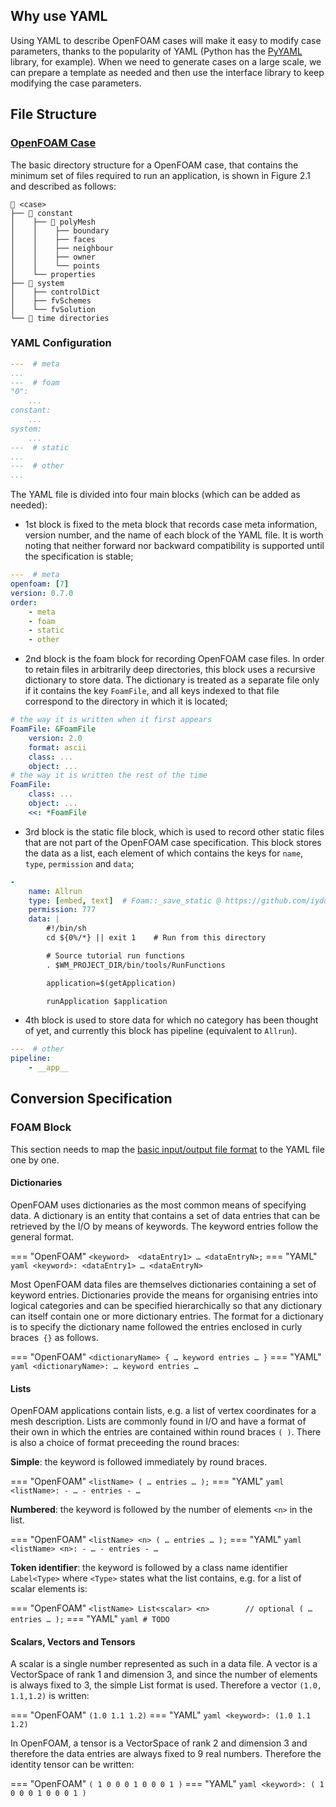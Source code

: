 ## Why use YAML

Using YAML to describe OpenFOAM cases will make it easy to modify case parameters, thanks to the popularity of YAML (Python has the [PyYAML](https://github.com/yaml/pyyaml) library, for example). When we need to generate cases on a large scale, we can prepare a template as needed and then use the interface library to keep modifying the case parameters.



## File Structure

### [OpenFOAM Case](https://www.openfoam.com/documentation/user-guide/2-openfoam-cases/2.1-file-structure-of-openfoam-cases)

The basic directory structure for a OpenFOAM case, that contains the minimum set of files required to run an application, is shown in Figure 2.1 and described as follows:

```
📁 <case>
├── 📁 constant
│    ├── 📁 polyMesh
│    │    ├── boundary
│    │    ├── faces
│    │    ├── neighbour
│    │    ├── owner
│    │    └── points
│    └── properties
├── 📁 system
│    ├── controlDict
│    ├── fvSchemes
│    └── fvSolution
└── 📁 time directories
```


### YAML Configuration

```yaml linenums="1" title="airFoil2D.yaml" 
---  # meta
...
---  # foam
"0":
    ...
constant:
    ...
system:
    ...
---  # static
...
---  # other
...
```

The YAML file is divided into four main blocks (which can be added as needed):

- 1st block is fixed to the meta block that records case meta information, version number, and the name of each block of the YAML file. It is worth noting that neither forward nor backward compatibility is supported until the specification is stable;

```yaml
---  # meta
openfoam: [7]
version: 0.7.0
order:
    - meta
    - foam
    - static
    - other
```

- 2nd block is the foam block for recording OpenFOAM case files. In order to retain files in arbitrarily deep directories, this block uses a recursive dictionary to store data. The dictionary is treated as a separate file only if it contains the key `FoamFile`, and all keys indexed to that file correspond to the directory in which it is located;

```yaml
# the way it is written when it first appears
FoamFile: &FoamFile
    version: 2.0
    format: ascii
    class: ...
    object: ...
# the way it is written the rest of the time
FoamFile:
    class: ...
    object: ...
    <<: *FoamFile
```

- 3rd block is the static file block, which is used to record other static files that are not part of the OpenFOAM case specification. This block stores the data as a list, each element of which contains the keys for `name`, `type`, `permission` and `data`;

```yaml
-
    name: Allrun
    type: [embed, text]  # Foam::_save_static @ https://github.com/iydon/of.yaml/blob/main/foam/core.py
    permission: 777
    data: |
        #!/bin/sh
        cd ${0%/*} || exit 1    # Run from this directory

        # Source tutorial run functions
        . $WM_PROJECT_DIR/bin/tools/RunFunctions

        application=$(getApplication)

        runApplication $application
```

- 4th block is used to store data for which no category has been thought of yet, and currently this block has pipeline (equivalent to `Allrun`).

```yaml
---  # other
pipeline:
    - __app__
```



## Conversion Specification

### FOAM Block

This section needs to map the [basic input/output file format](https://www.openfoam.com/documentation/user-guide/2-openfoam-cases/2-2-basic-inputoutput-file-format) to the YAML file one by one.

#### Dictionaries

OpenFOAM uses dictionaries as the most common means of specifying data. A dictionary is an entity that contains a set of data entries that can be retrieved by the I/O by means of keywords. The keyword entries follow the general format.

=== "OpenFOAM"
    ```
    <keyword>  <dataEntry1> … <dataEntryN>;
    ```
=== "YAML"
    ```yaml
    <keyword>: <dataEntry1> … <dataEntryN>
    ```

Most OpenFOAM data files are themselves dictionaries containing a set of keyword entries. Dictionaries provide the means for organising entries into logical categories and can be specified hierarchically so that any dictionary can itself contain one or more dictionary entries. The format for a dictionary is to specify the dictionary name followed the entries enclosed in curly braces` {}` as follows.

=== "OpenFOAM"
    ```
    <dictionaryName> {
        … keyword entries …
    }
    ```
=== "YAML"
    ```yaml
    <dictionaryName>:
        …
        keyword entries
        …
    ```

#### Lists

OpenFOAM applications contain lists, e.g. a list of vertex coordinates for a mesh description. Lists are commonly found in I/O and have a format of their own in which the entries are contained within round braces `( )`. There is also a choice of format preceeding the round braces:

**Simple**: the keyword is followed immediately by round braces.

=== "OpenFOAM"
    ```
    <listName>
      (
          … entries …
      );
    ```
=== "YAML"
    ```yaml
    <listName>:
        - …
        - entries
        - …
    ```

**Numbered**: the keyword is followed by the number of elements `<n>` in the list.

=== "OpenFOAM"
    ```
    <listName>
    <n>
    (
        … entries …
    );
    ```
=== "YAML"
    ```yaml
    <listName> <n>:
        - …
        - entries
        - …
    ```

**Token identifier**: the keyword is followed by a class name identifier `Label<Type>` where `<Type>` states what the list contains, e.g. for a list of scalar elements is:

=== "OpenFOAM"
    ```
    <listName>
    List<scalar>
    <n>        // optional
    (
        … entries …
    );
    ```
=== "YAML"
    ```yaml
    # TODO
    ```

#### Scalars, Vectors and Tensors

A scalar is a single number represented as such in a data file. A vector is a VectorSpace of rank 1 and dimension 3, and since the number of elements is always fixed to 3, the simple List format is used. Therefore a vector `(1.0, 1.1,1.2)` is written:

=== "OpenFOAM"
    ```
    (1.0 1.1 1.2)
    ```
=== "YAML"
    ```yaml
    <keyword>: (1.0 1.1 1.2)
    ```

In OpenFOAM, a tensor is a VectorSpace of rank 2 and dimension 3 and therefore the data entries are always fixed to 9 real numbers. Therefore the identity tensor can be written:

=== "OpenFOAM"
    ```
    (
        1 0 0
        0 1 0
        0 0 1
    )
    ```
=== "YAML"
    ```yaml
    <keyword>: (
            1 0 0
            0 1 0
            0 0 1
        )
    ```
